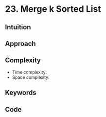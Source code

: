 # 23. Merge k Sorted List

## Intuition

## Approach

## Complexity

- Time complexity:
- Space complexity:

## Keywords

## Code

```go

```
